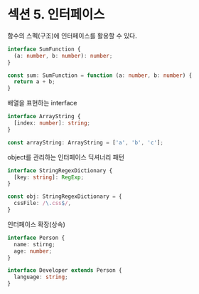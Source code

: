 # 섹션 5. 인터페이스

함수의 스펙(구조)에 인터페이스를 활용할 수 있다.

```ts
interface SumFunction {
  (a: number, b: number): number;
}

const sum: SumFunction = function (a: number, b: number) {
  return a + b;
}
```

배열을 표현하는 interface

```ts
interface ArrayString {
  [index: number]: string;
}

const arrayString: ArrayString = ['a', 'b', 'c'];
```

object를 관리하는 인터페이스 딕셔너리 패턴

```ts
interface StringRegexDictionary {
  [key: string]: RegExp;
}

const obj: StringRegexDictionary = {
  cssFile: /\.css$/,
}
```

인터페이스 확장(상속)

```ts
interface Person {
  name: stirng;
  age: number;
}

interface Developer extends Person {
  language: string;
}
```